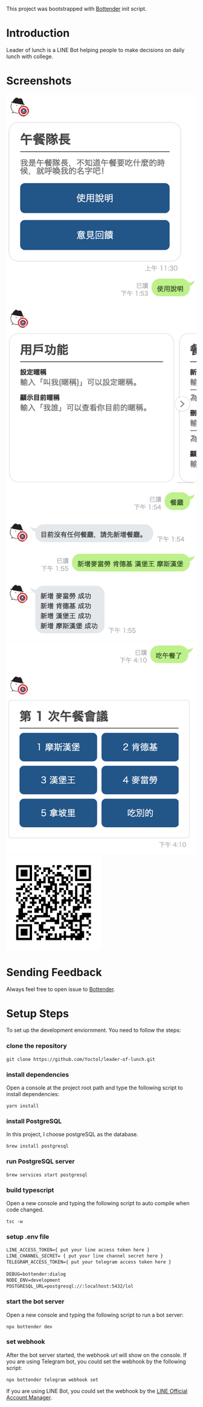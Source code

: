 This project was bootstrapped with
[Bottender](https://github.com/Yoctol/bottender) init script.


# Introduction
Leader of lunch is a LINE Bot helping people to make decisions on daily lunch with college.

# Screenshots

![](images/greeting.png)
![](images/readme.png)
![](images/restaurants.png)
![](images/meeting.png)
![](images/qrcode.png)

# Sending Feedback

Always feel free to open issue to
[Bottender](https://github.com/Yoctol/bottender/issues).

# Setup Steps

To set up the development enviornment. You need to follow the steps:

### clone the repository

```
git clone https://github.com/Yoctol/leader-of-lunch.git
```

### install dependencies

Open a console at the project root path and type the following script to install dependencies:

```
yarn install
```

### install PostgreSQL
In this project, I choose postgreSQL as the database.

```
brew install postgresql
```

### run PostgreSQL server

```
brew services start postgresql
```

### build typescript

Open a new console and typing the following script to auto compile when code changed.

```
tsc -w
```

### setup .env file

```
LINE_ACCESS_TOKEN={ put your line access token here }
LINE_CHANNEL_SECRET= { put your line channel secret here }
TELEGRAM_ACCESS_TOKEN={ put your telegram access token here }

DEBUG=bottender:dialog
NODE_ENV=development
POSTGRESQL_URL=postgresql://:localhost:5432/lol
```

### start the bot server

Open a new console and typing the following script to run a bot server:

```
npx bottender dev
```

### set webhook

After the bot server started, the webhook url will show on the console.
If you are using Telegram bot, you could set the webhook by the following script:

```
npx bottender telegram webhook set
```

If you are using LINE Bot, you could set the webhook by the [LINE Official Account Manager](https://manager.line.biz/).